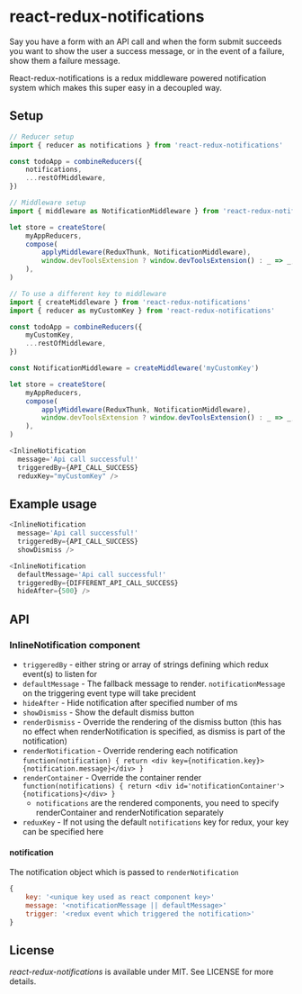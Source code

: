 # react-redux-notifications

Say you have a form with an API call and when the form submit succeeds you want to show the user a success message, or
in the event of a failure, show them a failure message.

React-redux-notifications is a redux middleware powered notification system which makes this super easy in a decoupled way.

## Setup

```js
// Reducer setup
import { reducer as notifications } from 'react-redux-notifications'

const todoApp = combineReducers({
    notifications,
    ...restOfMiddleware,
})

// Middleware setup
import { middleware as NotificationMiddleware } from 'react-redux-notifications'

let store = createStore(
    myAppReducers,
    compose(
        applyMiddleware(ReduxThunk, NotificationMiddleware),
        window.devToolsExtension ? window.devToolsExtension() : _ => _,
    ),
)

// To use a different key to middleware
import { createMiddleware } from 'react-redux-notifications'
import { reducer as myCustomKey } from 'react-redux-notifications'

const todoApp = combineReducers({
    myCustomKey,
    ...restOfMiddleware,
})

const NotificationMiddleware = createMiddleware('myCustomKey')

let store = createStore(
    myAppReducers,
    compose(
        applyMiddleware(ReduxThunk, NotificationMiddleware),
        window.devToolsExtension ? window.devToolsExtension() : _ => _,
    ),
)

<InlineNotification
  message='Api call successful!'
  triggeredBy={API_CALL_SUCCESS}
  reduxKey="myCustomKey" />
```

## Example usage

```js
<InlineNotification
  message='Api call successful!'
  triggeredBy={API_CALL_SUCCESS}
  showDismiss />

<InlineNotification
  defaultMessage='Api call successful!'
  triggeredBy={DIFFERENT_API_CALL_SUCCESS}
  hideAfter={500} />
```

## API

### InlineNotification component

-   `triggeredBy` - either string or array of strings defining which redux event(s) to listen for
-   `defaultMessage` - The fallback message to render. `notificationMessage` on the triggering event type will take precident
-   `hideAfter` - Hide notification after specified number of ms
-   `showDismiss` - Show the default dismiss button
-   `renderDismiss` - Override the rendering of the dismiss button (this has no effect when renderNotification is specified, as dismiss is part of the notification)
-   `renderNotification` - Override rendering each notification `function(notification) { return <div key={notification.key}>{notification.message}</div> }`
-   `renderContainer` - Override the container render `function(notifications) { return <div id='notificationContainer'>{notifications}</div> }`
    -   `notifications` are the rendered components, you need to specify renderContainer and renderNotification separately
-   `reduxKey` - If not using the default `notifications` key for redux, your key can be specified here

#### notification

The notification object which is passed to `renderNotification`

```js
{
    key: '<unique key used as react component key>'
    message: '<notificationMessage || defaultMessage>'
    trigger: '<redux event which triggered the notification>'
}
```

## License

_react-redux-notifications_ is available under MIT. See LICENSE for more details.
